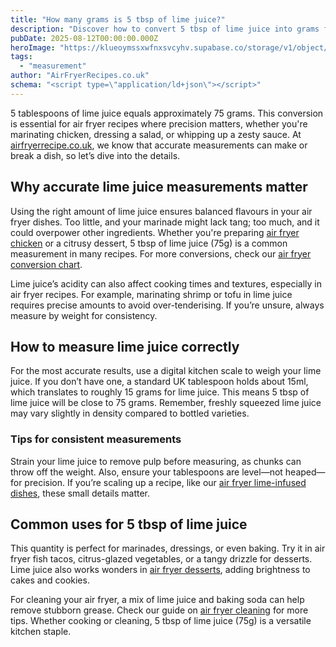```yaml
---
title: "How many grams is 5 tbsp of lime juice?"
description: "Discover how to convert 5 tbsp of lime juice into grams for precise air fryer recipes. Get accurate measurements in seconds!"
pubDate: 2025-08-12T00:00:00.000Z
heroImage: "https://klueoymssxwfnxsvcyhv.supabase.co/storage/v1/object/public/md/how-many-grams-is-5-tbsp-lime-juice-857b2afc.webp"
tags:
  - "measurement"
author: "AirFryerRecipes.co.uk"
schema: "<script type=\"application/ld+json\"></script>"
---
```


<p>5 tablespoons of lime juice equals approximately 75 grams. This conversion is essential for air fryer recipes where precision matters, whether you're marinating chicken, dressing a salad, or whipping up a zesty sauce. At <a href=https://www.airfryerrecipe.co.uk>airfryerrecipe.co.uk</a>, we know that accurate measurements can make or break a dish, so let’s dive into the details.</p>  

<h2>Why accurate lime juice measurements matter</h2>  
<p>Using the right amount of lime juice ensures balanced flavours in your air fryer dishes. Too little, and your marinade might lack tang; too much, and it could overpower other ingredients. Whether you're preparing <a href=https://www.airfryerrecipe.co.uk/recipe-category/chicken>air fryer chicken</a> or a citrusy dessert, 5 tbsp of lime juice (75g) is a common measurement in many recipes. For more conversions, check our <a href=https://www.airfryerrecipe.co.uk/air-fryer-conversion-chart>air fryer conversion chart</a>.</p>  

<p>Lime juice’s acidity can also affect cooking times and textures, especially in air fryer recipes. For example, marinating shrimp or tofu in lime juice requires precise amounts to avoid over-tenderising. If you’re unsure, always measure by weight for consistency.</p>  

<h2>How to measure lime juice correctly</h2>  
<p>For the most accurate results, use a digital kitchen scale to weigh your lime juice. If you don’t have one, a standard UK tablespoon holds about 15ml, which translates to roughly 15 grams for lime juice. This means 5 tbsp of lime juice will be close to 75 grams. Remember, freshly squeezed lime juice may vary slightly in density compared to bottled varieties.</p>  

<h3>Tips for consistent measurements</h3>  
<p>Strain your lime juice to remove pulp before measuring, as chunks can throw off the weight. Also, ensure your tablespoons are level—not heaped—for precision. If you’re scaling up a recipe, like our <a href=https://www.airfryerrecipe.co.uk/recipes>air fryer lime-infused dishes</a>, these small details matter.</p>  

<h2>Common uses for 5 tbsp of lime juice</h2>  
<p>This quantity is perfect for marinades, dressings, or even baking. Try it in air fryer fish tacos, citrus-glazed vegetables, or a tangy drizzle for desserts. Lime juice also works wonders in <a href=https://www.airfryerrecipe.co.uk/recipe-category/dessert>air fryer desserts</a>, adding brightness to cakes and cookies.</p>  

<p>For cleaning your air fryer, a mix of lime juice and baking soda can help remove stubborn grease. Check our guide on <a href=https://www.airfryerrecipe.co.uk/air-fryer-cleaner>air fryer cleaning</a> for more tips. Whether cooking or cleaning, 5 tbsp of lime juice (75g) is a versatile kitchen staple.</p>